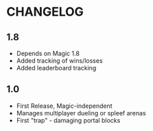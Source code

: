 # CHANGELOG

## 1.8

 - Depends on Magic 1.8
 - Added tracking of wins/losses
 - Added leaderboard tracking

## 1.0

 - First Release, Magic-independent
 - Manages multiplayer dueling or spleef arenas
 - First "trap" - damaging portal blocks
